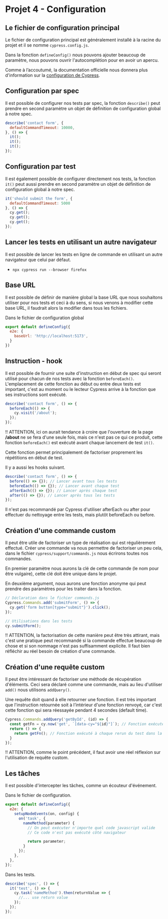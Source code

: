 # Projet 4 - Configuration

## Le fichier de configuration principal

Le fichier de configuration principal est généralement installé à la racine du projet et il se nomme `cypress.config.js`.

Dans la fonction `defineConfig()` nous pouvons ajouter beaucoup de paramètre, nous pouvons ouvrir l'autocomplétion pour en avoir un apercu.

Comme à l’accoutumé, la documentation officielle nous donnera plus d'information sur la [configuration de Cypress](https://docs.cypress.io/guides/references/configuration).

## Configuration par spec

Il est possible de configurer nos tests par spec, la fonction `describe()` peut prendre en second paramètre un objet de définition de configuration global à notre spec.

```js
describe('contact form', {
  defaultCommandTimeout: 10000,
}, () => {
  it();
  it();
  it();
});
```

## Configuration par test

Il est également possible de configurer directement nos tests, la fonction `it()` peut aussi prendre en second paramètre un objet de définition de configuration global à notre spec.

```js
it('should submit the form', {
  defaultCommandTimeout: 5000
}, () => {
  cy.get();
  cy.get();
  cy.get();
});
```

## Lancer les tests en utilisant un autre navigateur

Il est possible de lancer les tests en ligne de commande en utilisant un autre navigateur que celui par défaut.

- `npx cypress run --browser firefox`

## Base URL

Il est possible de définir de manière global la base URL que nous souhaitons utiliser pour nos tests et ceci à du sens, si nous venons à modifier cette base URL, il faudrait alors la modifier dans tous les fichiers.

Dans le fichier de configuration global

```js
export default defineConfig({
  e2e: {
    baseUrl: 'http://localhost:5173',
  }
})
```

## Instruction - hook

Il est possible de fournir une suite d'instruction en début de spec qui seront utilisé pour chacun de nos tests avec la fonction `beforeEach()`. L'emplacement de cette fonction au début ou entre deux tests est important, c'est au moment ou le lecteur Cypress arrive à la fonction que ses instructions sont exécuté.

```js
describe('contact form', () => {
  beforeEach(() => {
    cy.visit('/about');
  });
});
```

!! ATTENTION, ici on aurait tendance à croire que l'ouverture de la page **/about** ne se fera d'une seule fois, mais ce n'est pas ce qui ce produit, cette fonction `beforeEach()` est exécuté avant chaque lancement de test `it()`.

Cette fonction permet principalement de factoriser proprement les répétitions en début de test.

Il y a aussi les hooks suivant.

```js
describe('contact form', () => {
  before(() => {}); // Lancer avant tous les tests
  beforeEach(() => {}); // Lancer avant chaque test
  afterEach(() => {}); // Lancer après chaque test
  after(() => {}); // Lancer après tous les tests
});
```

Il n'est pas recommandé par Cypress d'utiliser afterEach ou after pour effectuer du nettoyage entre les tests, mais plutôt beforeEach ou before.

## Création d'une commande custom

Il peut être utile de factoriser un type de réalisation qui est régulièrement effectué. Créer une commande va nous permettre de factoriser un peu cela, dans le fichier `cypress/support/commands.js` nous écrirons toutes nos commandes.

En premier paramètre nous aurons la clé de cette commande (le nom pour être vulgaire), cette clé doit être unique dans le projet.

En deuxième argument, nous aurons une fonction anonyme qui peut prendre des paramètres pour les traiter dans la fonction.

```js
// Déclaration dans le fichier commands.js
Cypress.Commands.add('submitForm', () => {
  cy.get('form button[type="submit"}').click();
});

// Utilisations dans les tests
cy.submitForm();
```

!! ATTENTION, la factorisation de cette manière peut être très attirant, mais c'est une pratique peut recommandé si la commande effectue beaucoup de chose et si son nommage n'est pas suffisamment explicite. Il faut bien réfléchir au réel besoin de création d'une commande.

## Création d'une requête custom

Il peut être intéressant de factoriser une méthode de récupération d'éléments. Ceci sera déclaré comme une commande, mais au lieu d'utiliser `add()` nous utilisons `addQuery()`.

Une requête doit quand à elle retourner une fonction. Il est très important que l'instruction retournée soit à l’intérieur d'une fonction renvoyé, car c'est cette fonction qui sera réessayée pendant 4 secondes (default time).

```js
Cypress.Commands.addQuery('getById', (id) => {
  const getFn = cy.now('get', `[data-cy="${id}"]`); // Fonction exécuté immédiatement à l'appel de getById()
  return () => {
    return getFn(); // Fonction exécuté à chaque rerun du test dans la file d'attente de "4 secondes"
  }
});
```

!! ATTENTION, comme le point précédent, il faut avoir une réel réflexion sur l'utilisation de requête custom.

## Les tâches

Il est possible d'intercepter les tâches, comme un écouteur d'événement.

Dans le fichier de configuration.

```js
export default defineConfig({
  e2e: {
    setupNodeEvents(on, config) {
      on('task', {
        nameMethod(parameter) {
          // On peut exécuter n'importe quel code javascript valide
          // Ce code n'est pas exécuté côté navigateur

          return parameter;
        }
      });
    },
  },
});
```

Dans les tests.

```js
describe('spec', () => {
  it('test', () => {
    cy.task('nameMethod').then(returnValue => {
      //... use return value
    });
  });
});
```
